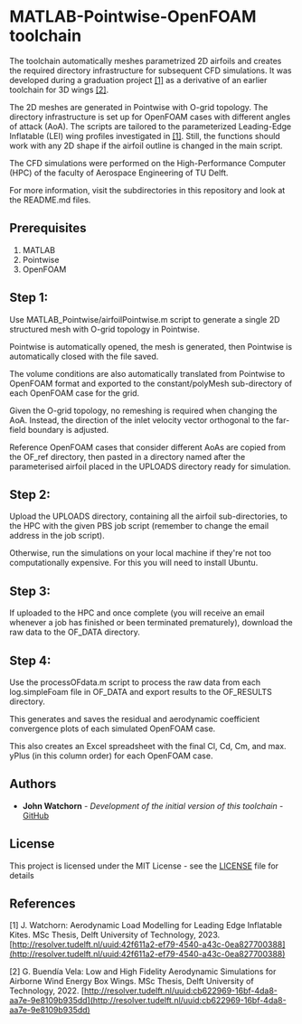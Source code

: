 # MATLAB-Pointwise-OpenFOAM toolchain

The toolchain automatically meshes parametrized 2D airfoils and creates the required directory infrastructure for subsequent CFD simulations. It was developed during a graduation project [[1]](#References) as a derivative of an earlier toolchain for 3D wings [[2]](#References).

The 2D meshes are generated in Pointwise with O-grid topology. The directory infrastructure is set up for OpenFOAM cases with different angles of attack (AoA). The scripts are tailored to the parameterized Leading-Edge Inflatable (LEI) wing profiles investigated in [[1]](#References). Still, the functions should work with any 2D shape if the airfoil outline is changed in the main script.

The CFD simulations were performed on the High-Performance Computer (HPC) of the faculty of Aerospace Engineering of TU Delft.

For more information, visit the subdirectories in this repository and look at the README.md files.

## Prerequisites

1. MATLAB
1. Pointwise
2. OpenFOAM

## Step 1:

Use MATLAB_Pointwise/airfoilPointwise.m script to generate a single 2D structured mesh with O-grid topology in Pointwise.

Pointwise is automatically opened, the mesh is generated, then Pointwise is automatically closed with the file saved.

The volume conditions are also automatically translated from Pointwise to OpenFOAM format and exported to the constant/polyMesh sub-directory of each OpenFOAM case for the grid.

Given the O-grid topology, no remeshing is required when changing the AoA. Instead, the direction of the inlet velocity vector orthogonal to the far-field boundary is adjusted.

Reference OpenFOAM cases that consider different AoAs are copied from the OF_ref directory, then pasted in a directory named after the parameterised airfoil placed in the UPLOADS directory ready for simulation.

## Step 2:

Upload the UPLOADS directory, containing all the airfoil sub-directories, to the HPC with the given PBS job script (remember to change the email address in the job script).

Otherwise, run the simulations on your local machine if they're not too computationally expensive. For this you will need to install Ubuntu.

## Step 3:

If uploaded to the HPC and once complete (you will receive an email whenever a job has finished or been terminated prematurely), download the raw data to the 		OF_DATA directory.

## Step 4:

Use the processOFdata.m script to process the raw data from each log.simpleFoam	file in OF_DATA and export results to the OF_RESULTS directory.

This generates and saves the residual and aerodynamic coefficient convergence plots of each simulated OpenFOAM case.

This also creates an Excel spreadsheet with the final Cl, Cd, Cm, and max. yPlus (in this column order) for each OpenFOAM case.

## Authors

* **John Watchorn** - *Development of the initial version of this toolchain* - [GitHub](https://github.com/John-Watchorn)

## License

This project is licensed under the MIT License - see the [LICENSE](LICENSE) file for details

## References

[1] J. Watchorn: Aerodynamic Load Modelling for Leading Edge Inflatable Kites. MSc Thesis, Delft University of Technology, 2023. [http://resolver.tudelft.nl/uuid:42f611a2-ef79-4540-a43c-0ea827700388](http://resolver.tudelft.nl/uuid:42f611a2-ef79-4540-a43c-0ea827700388)

[2] G. Buendía Vela: Low and High Fidelity Aerodynamic Simulations for Airborne Wind Energy Box Wings. MSc Thesis, Delft University of Technology, 2022. [http://resolver.tudelft.nl/uuid:cb622969-16bf-4da8-aa7e-9e8109b935dd](http://resolver.tudelft.nl/uuid:cb622969-16bf-4da8-aa7e-9e8109b935dd)
